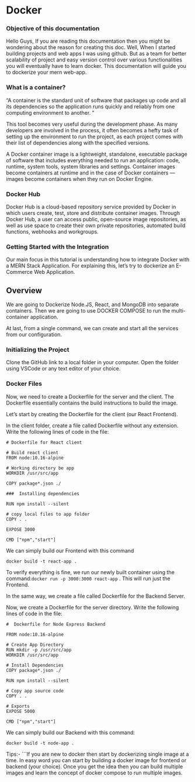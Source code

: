 # Docker

### Objective of this documentation
 Hello Guys, If you are reading this documentation then you might be wondering about the reason for creating this doc. Well, When I started building projects and web apps I was using github. But as a team for better scalability of project and easy version control over various functionalities you will eventually have to learn docker. This documentation will guide you to dockerize your mern web-app. 
<!-- For full documentation visit [mkdocs.org](https://www.mkdocs.org). -->

### What is a container?
 “A container is the standard unit of software that packages up code and all its dependencies so the application runs quickly and reliably from one computing environment to another. ”

This tool becomes very useful during the development phase. As many developers are involved in the process, it often becomes a hefty task of setting up the environment to run the project, as each project comes with their list of dependencies along with the specified versions.

A Docker container image is a lightweight, standalone, executable package of software that includes everything needed to run an application: code, runtime, system tools, system libraries and settings. Container images become containers at runtime and in the case of Docker containers — images become containers when they run on Docker Engine.

### Docker Hub

Docker Hub is a cloud-based repository service provided by Docker in which users create, test, store and distribute container images. Through Docker Hub, a user can access public, open-source image repositories, as well as use space to create their own private repositories, automated build functions, webhooks and workgroups.

### Getting Started with the Integration

Our main focus in this tutorial is understanding how to integrate Docker with a MERN Stack Application. For explaining this, let’s try to dockerize an E-Commerce Web Application.

## Overview

We are going to Dockerize Node.JS, React, and MongoDB into separate containers. Then we are going to use DOCKER COMPOSE to run the multi-container application.

At last, from a single command, we can create and start all the services from our configuration.


### Initializing the Project
Clone the GitHub link to a local folder in your computer. Open the folder using VSCode or any text editor of your choice.

### Docker Files
Now, we need to create a Dockerfile for the server and the client. The Dockerfile essentially contains the build instructions to build the image.

Let’s start by creating the Dockerfile for the client (our React Frontend).

In the client folder, create a file called Dockerfile without any extension.
Write the following lines of code in the file:

```
# Dockerfile for React client

# Build react client
FROM node:10.16-alpine

# Working directory be app
WORKDIR /usr/src/app

COPY package*.json ./

###  Installing dependencies

RUN npm install --silent

# copy local files to app folder
COPY . .

EXPOSE 3000

CMD ["npm","start"]
```



<!-- ...................................... -->


We can simply build our Frontend with this command

```docker build -t react-app .```

To verify everything is fine, we run our newly built container using the command:```docker run -p 3000:3000 react-app``` . This will run just the Frontend.

In the same way, we create a file called Dockerfile for the Backend Server.

Now, we create a Dockerfile for the server directory.
Write the following lines of code in the file:
```
#  Dockerfile for Node Express Backend

FROM node:10.16-alpine

# Create App Directory
RUN mkdir -p /usr/src/app
WORKDIR /usr/src/app

# Install Dependencies
COPY package*.json ./

RUN npm install --silent

# Copy app source code
COPY . .

# Exports
EXPOSE 5000

CMD ["npm","start"]
```
We can simply build our Backend with this command:

```docker build -t node-app .```

Tips:- ```If you are new to docker then start by dockerizing single image at a time. In easy word you can start by building a docker image for frontend or backend (your choice). Once you get the idea then you can build multiple images and learn the concept of docker compose to run multiple images.
```

